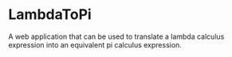 # LambdaToPi
A web application that can be used to translate a lambda calculus expression into an equivalent pi calculus expression.
